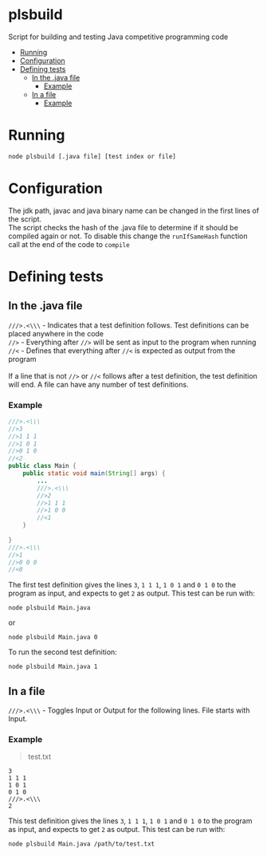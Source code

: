 # plsbuild
Script for building and testing Java competitive programming code
- [Running](#running)
- [Configuration](#configuration)
- [Defining tests](#defining-tests)
  * [In the .java file](#in-the-java-file)
    + [Example](#example)
  * [In a file](#in-a-file)
    + [Example](#example-1)

# Running
```sh
node plsbuild [.java file] [test index or file]
```

# Configuration
The jdk path, javac and java binary name can be changed in the first lines of the script.<br>
The script checks the hash of the .java file to determine if it should be compiled again or not. To disable this change the `runIfSameHash` function call at the end of the code to `compile`

# Defining tests
## In the .java file
`///>.<\\\` - Indicates that a test definition follows. Test definitions can be placed anywhere in the code<br>
`//>` - Everything after `//>` will be sent as input to the program when running<br>
`//<` - Defines that everything after `//<` is expected as output from the program<br>
<br>
If a line that is not `//>` or `//<` follows after a test definition, the test definition will end. A file can have any number of test definitions.
### Example
```java
///>.<\\\
//>3
//>1 1 1
//>1 0 1
//>0 1 0
//<2
public class Main {
    public static void main(String[] args) {
        ...
        ///>.<\\\
        //>2
        //>1 1 1
        //>1 0 0
        //<1
    } 
    
}
///>.<\\\
//>1
//>0 0 0
//<0
```
The first test definition gives the lines `3`, `1 1 1`, `1 0 1` and `0 1 0` to the program as input, and expects to get `2` as output. This test can be run with:
```
node plsbuild Main.java
```
or
```
node plsbuild Main.java 0
```
To run the second test definition:
```
node plsbuild Main.java 1
```
## In a file
`///>.<\\\` - Toggles Input or Output for the following lines. File starts with Input.
### Example
> test.txt
```
3
1 1 1
1 0 1
0 1 0
///>.<\\\
2
```
This test definition gives the lines `3`, `1 1 1`, `1 0 1` and `0 1 0` to the program as input, and expects to get `2` as output. This test can be run with:
```
node plsbuild Main.java /path/to/test.txt
```
